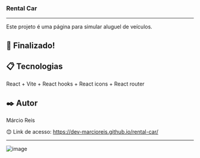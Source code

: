 ### Rental Car

---

Este projeto é uma página para simular aluguel de veículos.

## 🚀 Finalizado!

## 📋 Tecnologias
React + Vite + React hooks + React icons + React router

## ✒️ Autor
Márcio Reis

😊 Link de acesso: https://dev-marcioreis.github.io/rental-car/

---
![image](https://github.com/dev-marcioreis/rental-car/assets/122680054/88772a7e-9e46-484a-ad21-142e2c4b6ba1)



